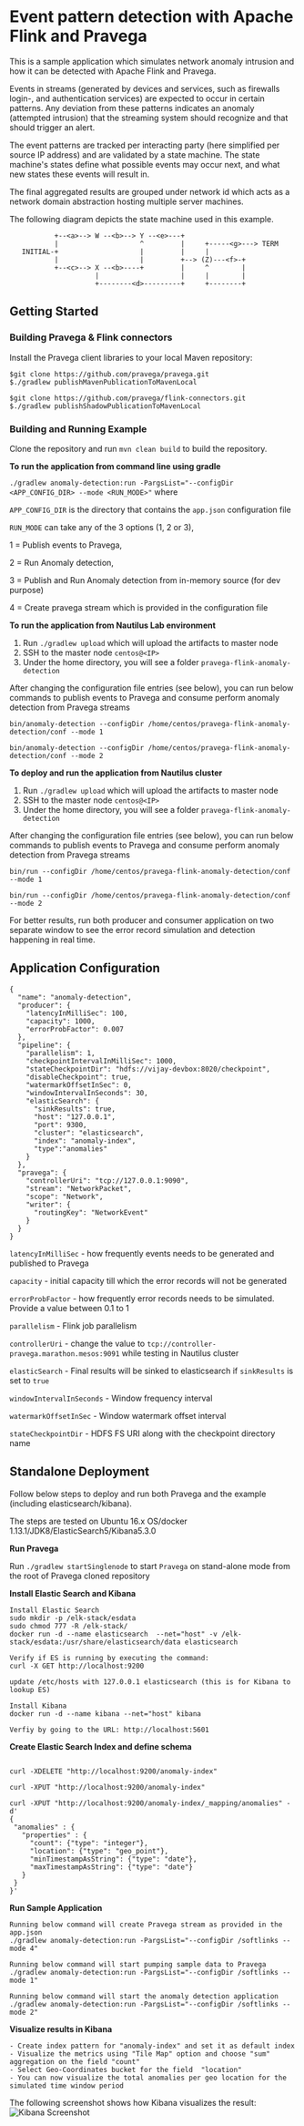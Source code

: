
Event pattern detection with Apache Flink and Pravega
=====================================================

This is a sample application which simulates network anomaly intrusion and how it can be detected with Apache Flink and Pravega.

Events in streams (generated by devices and services, such as firewalls login-, and authentication services) are expected to occur in certain patterns. Any deviation from these patterns indicates an anomaly (attempted intrusion) that the streaming system should recognize and that should trigger an alert.

The event patterns are tracked per interacting party (here simplified per source IP address) and are validated by a state machine. The state machine's states define what possible events may occur next, and what new states these events will result in.
 
The final aggregated results are grouped under network id which acts as a network domain abstraction hosting multiple server machines.

The following diagram depicts the state machine used in this example.

```
           +--<a>--> W --<b>--> Y --<e>---+
           |                    ^         |     +-----<g>---> TERM
   INITIAL-+                    |         |     |
           |                    |         +--> (Z)---<f>-+
           +--<c>--> X --<b>----+         |     ^        |
                     |                    |     |        |
                     +--------<d>---------+     +--------+
```

Getting Started
---------------


### Building Pravega & Flink connectors

Install the Pravega client libraries to your local Maven repository:
```
$git clone https://github.com/pravega/pravega.git
$./gradlew publishMavenPublicationToMavenLocal

$git clone https://github.com/pravega/flink-connectors.git
$./gradlew publishShadowPublicationToMavenLocal

```

### Building and Running Example

Clone the repository and run `mvn clean build` to build the repository.

<b>To run the application from command line using gradle</b>

`./gradlew anomaly-detection:run -PargsList="--configDir <APP_CONFIG_DIR> --mode <RUN_MODE>"` where
 
`APP_CONFIG_DIR` is the directory that contains the `app.json` configuration file
 
`RUN_MODE` can take any of the 3 options (1, 2 or 3), 

1 = Publish events to Pravega, 

2 = Run Anomaly detection, 

3 = Publish and Run Anomaly detection from in-memory source (for dev purpose)

4 = Create pravega stream which is provided in the configuration file
  
<b>To run the application from Nautilus Lab environment</b>

1) Run `./gradlew upload` which will upload the artifacts to master node
2) SSH to the master node `centos@<IP>` 
3) Under the home directory, you will see a folder `pravega-flink-anomaly-detection`

After changing the configuration file entries (see below), you can run below commands to publish events to Pravega and consume perform anomaly detection from Pravega streams

`bin/anomaly-detection --configDir /home/centos/pravega-flink-anomaly-detection/conf --mode 1`

`bin/anomaly-detection --configDir /home/centos/pravega-flink-anomaly-detection/conf --mode 2`

<b>To deploy and run the application from Nautilus cluster</b>

1) Run `./gradlew upload` which will upload the artifacts to master node
2) SSH to the master node `centos@<IP>` 
3) Under the home directory, you will see a folder `pravega-flink-anomaly-detection`

After changing the configuration file entries (see below), you can run below commands to publish events to Pravega and consume perform anomaly detection from Pravega streams

`bin/run --configDir /home/centos/pravega-flink-anomaly-detection/conf --mode 1`

`bin/run --configDir /home/centos/pravega-flink-anomaly-detection/conf --mode 2`

For better results, run both producer and consumer application on two separate window to see the error record simulation and detection happening in real time. 

Application Configuration
-------------------------

```
{
  "name": "anomaly-detection",
  "producer": {
    "latencyInMilliSec": 100,
    "capacity": 1000,
    "errorProbFactor": 0.007
  },
  "pipeline": {
    "parallelism": 1,
    "checkpointIntervalInMilliSec": 1000,
    "stateCheckpointDir": "hdfs://vijay-devbox:8020/checkpoint",
    "disableCheckpoint": true,
    "watermarkOffsetInSec": 0,
    "windowIntervalInSeconds": 30,
    "elasticSearch": {
      "sinkResults": true,
      "host": "127.0.0.1",
      "port": 9300,
      "cluster": "elasticsearch",
      "index": "anomaly-index",
      "type":"anomalies"
    }
  },
  "pravega": {
    "controllerUri": "tcp://127.0.0.1:9090",
    "stream": "NetworkPacket",
    "scope": "Network",
    "writer": {
      "routingKey": "NetworkEvent"
    }
  }
}

```

`latencyInMilliSec` - how frequently events needs to be generated and published to Pravega

`capacity` - initial capacity till which the error records will not be generated

`errorProbFactor` - how frequently error records needs to be simulated. Provide a value between 0.1 to 1

`parallelism` - Flink job parallelism

`controllerUri` - change the value to `tcp://controller-pravega.marathon.mesos:9091` while testing in Nautilus cluster
 
 `elasticSearch` - Final results will be sinked to elasticsearch if `sinkResults` is set to `true`
 
 `windowIntervalInSeconds` - Window frequency interval
 
 `watermarkOffsetInSec` - Window watermark offset interval
 
 `stateCheckpointDir` - HDFS FS URI along with the checkpoint directory name
 
 
 Standalone Deployment
 ---------------------
 
 Follow below steps to deploy and run both Pravega and the example (including elasticsearch/kibana). 
 
 The steps are tested on Ubuntu 16.x OS/docker 1.13.1/JDK8/ElasticSearch5/Kibana5.3.0
 
**Run Pravega**

Run `./gradlew startSinglenode` to start `Pravega` on stand-alone mode from the root of Pravega cloned repository
 
**Install Elastic Search and Kibana**

```
Install Elastic Search
sudo mkdir -p /elk-stack/esdata
sudo chmod 777 -R /elk-stack/
docker run -d --name elasticsearch  --net="host" -v /elk-stack/esdata:/usr/share/elasticsearch/data elasticsearch

Verify if ES is running by executing the command: 
curl -X GET http://localhost:9200

update /etc/hosts with 127.0.0.1 elasticsearch (this is for Kibana to lookup ES)

Install Kibana
docker run -d --name kibana --net="host" kibana

Verfiy by going to the URL: http://localhost:5601

```

**Create Elastic Search Index and define schema**
```

curl -XDELETE "http://localhost:9200/anomaly-index"

curl -XPUT "http://localhost:9200/anomaly-index"

curl -XPUT "http://localhost:9200/anomaly-index/_mapping/anomalies" -d'
{
 "anomalies" : {
   "properties" : {
     "count": {"type": "integer"},
     "location": {"type": "geo_point"},
     "minTimestampAsString": {"type": "date"},
     "maxTimestampAsString": {"type": "date"}
   }
 }
}'

```

**Run Sample Application**

```
Running below command will create Pravega stream as provided in the app.json 
./gradlew anomaly-detection:run -PargsList="--configDir /softlinks --mode 4"

Running below command will start pumping sample data to Pravega
./gradlew anomaly-detection:run -PargsList="--configDir /softlinks --mode 1"

Running below command will start the anomaly detection application
./gradlew anomaly-detection:run -PargsList="--configDir /softlinks --mode 2"

```

**Visualize results in Kibana**

```
- Create index pattern for "anomaly-index" and set it as default index
- Visualize the metrics using "Tile Map" option and choose "sum" aggregation on the field "count"
- Select Geo-Coordinates bucket for the field  "location"
- You can now visualize the total anomalies per geo location for the simulated time window period

```

The following screenshot shows how Kibana visualizes the result:
![Kibana Screenshot](./src/main/resources/Network-Anomaly.png?raw=true "Kibana Screenshot")
